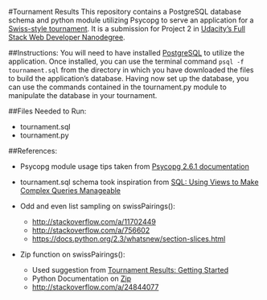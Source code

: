 #Tournament Results
This repository contains a PostgreSQL database schema and python module utilizing Psycopg to serve an application for a [Swiss-style tournament](http://www.wizards.com/dci/downloads/swiss_pairings.pdf). It is a submission for Project 2 in [Udacity’s Full Stack Web Developer Nanodegree](https://www.udacity.com/course/full-stack-web-developer-nanodegree--nd004).

##Instructions:
You will need to have installed [PostgreSQL](http://www.postgresql.org/) to utilize the application. Once installed, you can use the terminal command `psql -f tournament.sql` from the directory in which you have downloaded the files to build the application’s database. Having now set up the database, you can use the commands contained in the tournament.py module to manipulate the database in your tournament.

##Files Needed to Run:
* tournament.sql
* tournament.py

##References:
* Psycopg module usage tips taken from [Psycopg 2.6.1 documentation](http://initd.org/psycopg/docs/usage.html#passing-parameters-to-sql-queries)

* tournament.sql schema took inspiration from [SQL: Using Views to Make Complex Queries Manageable](https://plus.google.com/u/0/events/cs0lddl0stv1mjk4a5kruslmsmg)

* Odd and even list sampling on swissPairings():
  * http://stackoverflow.com/a/11702449
  * http://stackoverflow.com/a/756602
  * https://docs.python.org/2.3/whatsnew/section-slices.html

* Zip function on swissPairings():
  * Used suggestion from [Tournament Results: Getting Started](https://docs.google.com/a/knowlabs.com/document/d/16IgOm4XprTaKxAa8w02y028oBECOoB1EI1ReddADEeY/pub?embedded=true)
  * Python Documentation on [Zip](https://docs.python.org/2/library/functions.html#zip)
  * http://stackoverflow.com/a/24844077
